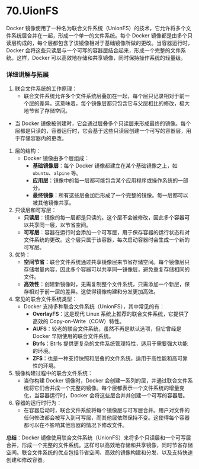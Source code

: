 # 70.UionFS

Docker 镜像使用了一种名为联合文件系统（UnionFS）的技术，它允许将多个文件系统层合并在一起，形成一个单一的文件系统。每个 Docker 镜像都是由多个只读层构成的，每个层都包含了该镜像相对于基础镜像所做的更改。当容器运行时，Docker 会将这些只读层与一个可写的容器层结合起来，形成一个完整的文件系统。这样，Docker 可以高效地存储和共享镜像，同时保持操作系统的轻量级。

### 详细讲解与拓展

1. 联合文件系统的工作原理：
   - 联合文件系统允许多个文件系统层叠加在一起，每个层只记录相对于前一个层的差异。这意味着，每个镜像层都只包含它与父层相比的修改，极大地节省了存储空间。

- 当 Docker 镜像被创建时，它会通过层叠多个只读层来形成最终的镜像。每个层都是只读的，容器运行时，它会基于这些只读层创建一个可写的容器层，用于存储容器内的更改。

1. 层的结构：
   - Docker 镜像由多个层组成：
     - **基础镜像层**：每个 Docker 镜像都建立在某个基础镜像之上，如 `ubuntu`、`alpine` 等。
     - **应用层**：镜像中的每一层都可能包含某个应用程序或操作系统的一部分。
     - **最终镜像**：所有这些层叠加后形成了一个完整的镜像。每一层都可以被其他镜像共享。
2. 只读层和可写层：
   - **只读层**：镜像的每一层都是只读的。这个层不会被修改，因此多个容器可以共享同一层，以节省空间。
   - **可写层**：容器在运行时会添加一个可写层，用于保存容器的运行状态和对文件系统的更改。这个层只属于该容器，每次启动容器时会生成一个新的可写层。
3. 优势：
   - **空间节省**：联合文件系统通过共享镜像层来节省存储空间。每个镜像层只存储增量内容，因此多个容器可以共享同一镜像层，避免重复存储相同的文件。
   - **高效性**：创建新镜像时，无需复制整个文件系统，只需添加一个新层，保存相对于前一层的差异。这使得镜像构建和分发更加高效。
4. 常见的联合文件系统类型：
   - Docker 支持多种联合文件系统（UnionFS），其中常见的有：
     - **OverlayFS**：这是现代 Linux 系统上推荐的联合文件系统，它提供了高效的 Copy-on-Write（COW）特性。
     - **AUFS**：较老的联合文件系统，虽然不再是默认选项，但它曾经是 Docker 早期使用的联合文件系统。
     - **Btrfs**：Btrfs 提供更复杂的文件系统管理特性，适用于需要强大功能的环境。
     - **ZFS**：也是一种支持快照和层叠的文件系统，适用于高性能和高可靠性的环境。
5. 镜像构建过程中的联合文件系统：
   - 当你构建 Docker 镜像时，Docker 会创建一系列的层，并通过联合文件系统将它们合并成一个完整的镜像。每个层都表示一个文件系统的增量变化，当容器运行时，Docker 会将这些层合并并创建一个可写的容器层。
6. 容器的运行时行为：
   - 在容器启动时，联合文件系统将每个镜像层与可写层合并。用户对文件的任何修改都会被写入到可写层，而其他层依然保持不变。这使得每个容器都可以在不影响其他容器的情况下修改文件。

**总结**：Docker 镜像使用联合文件系统（UnionFS）来将多个只读层和一个可写层合并，形成一个完整的文件系统。这样可以高效地存储和共享镜像，同时节省存储空间。联合文件系统的优点包括节省空间、高效的镜像构建和分发、以及支持快速创建和修改容器。